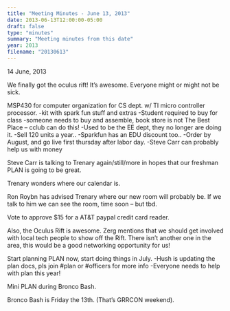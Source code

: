 ```yaml
---
title: "Meeting Minutes - June 13, 2013"
date: 2013-06-13T12:00:00-05:00
draft: false
type: "minutes"
summary: "Meeting minutes from this date"
year: 2013
filename: "20130613"
---
```


14 June, 2013

We finally got the oculus rift! It’s awesome. Everyone might or might not be sick.

MSP430 for computer organization for CS dept. w/ TI micro controller processor.
-kit with spark fun stuff and extras
-Student required to buy for class
-someone needs to buy and assemble, book store is not The Best Place – cclub can do this!
-Used to be the EE dept, they no longer are doing it.
-Sell 120 units a year..
-Sparkfun has an EDU discount too..
-Order by August, and go live first thursday after labor day.
-Steve Carr can probably help us with money

Steve Carr is talking to Trenary again/still/more in hopes that our freshman PLAN is going to be great.

Trenary wonders where our calendar is.

Ron Roybn has advised Trenary where our new room will probably be. If we talk to him we can see the room, time soon – but tbd.

Vote to approve $15 for a AT&T paypal credit card reader.

Also, the Oculus Rift is awesome. Zerg mentions that we should get involved with local tech people to show off the Rift. There isn’t another one in the area, this would be a good networking opportunity for us!

Start planning PLAN now, start doing things in July.
-Hush is updating the plan docs, pls join #plan or #officers for more info
-Everyone needs to help with plan this year!

Mini PLAN during Bronco Bash.

Bronco Bash is Friday the 13th. (That’s GRRCON weekend).
